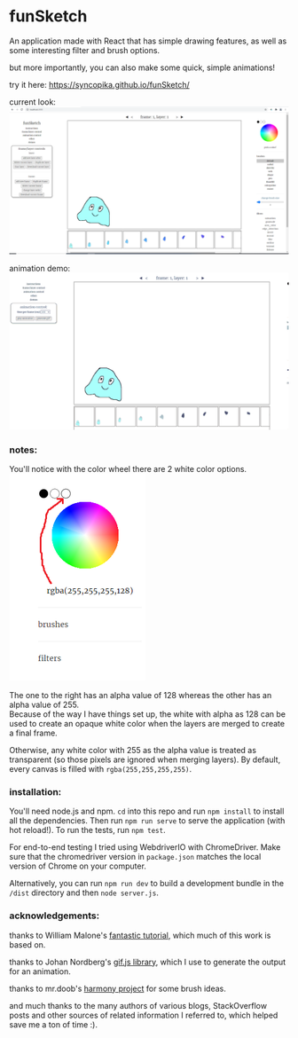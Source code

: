 # funSketch    
An application made with React that has simple drawing features, as well as some interesting filter and brush options.    
    
but more importantly, you can also make some quick, simple animations!    
    
try it here: https://syncopika.github.io/funSketch/    
    
current look:    
![current look of funSketch](notes/screenshot.png)    
    
animation demo:    
![animation demo](notes/animation_demo.gif)    
    
### notes:    
You'll notice with the color wheel there are 2 white color options.    
![2 different white color options](notes/opaque-white.png)    
    
The one to the right has an alpha value of 128 whereas the other has an alpha value of 255.    
Because of the way I have things set up, the white with alpha as 128 can be used to create an opaque white color when the layers are merged to create a final frame.    
    
Otherwise, any white color with 255 as the alpha value is treated as transparent (so those pixels are ignored when merging layers). By default, every canvas is filled with `rgba(255,255,255,255)`.    
    
### installation:    
You'll need node.js and npm. `cd` into this repo and run `npm install` to install all the dependencies. Then run `npm run serve` to serve the application (with hot reload!). To run the tests, run `npm test`.    
    
For end-to-end testing I tried using WebdriverIO with ChromeDriver. Make sure that the chromedriver version in `package.json` matches the local version of Chrome on your computer.    
    
Alternatively, you can run `npm run dev` to build a development bundle in the `/dist` directory and then `node server.js`.    
    
### acknowledgements:    
thanks to William Malone's <a href='http://www.williammalone.com/articles/create-html5-canvas-javascript-drawing-app/'>fantastic tutorial</a>, which much of this work is based on.    
    
thanks to Johan Nordberg's <a href='https://jnordberg.github.io/gif.js/'>gif.js library</a>, which I use to generate the output for an animation.    
    
thanks to mr.doob's <a href='https://github.com/mrdoob/harmony'>harmony project</a> for some brush ideas.    
    
and much thanks to the many authors of various blogs, StackOverflow posts and other sources of related information I referred to, which helped save me a ton of time :).    
    
